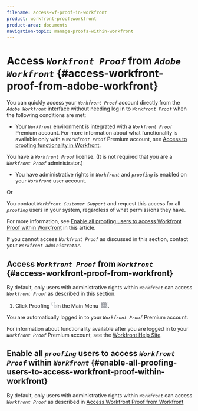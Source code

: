 ```yaml
---
filename: access-wf-proof-in-workfront
product: workfront-proof;workfront
product-area: documents
navigation-topic: manage-proofs-within-workfront
---
```




# Access *`Workfront Proof`* from *`Adobe Workfront`* {#access-workfront-proof-from-adobe-workfront}

You can quickly access your *`Workfront Proof`* account directly from the *`Adobe Workfront`* interface without needing log in to *`Workfront Proof`*&nbsp;when the following conditions are met:



*  Your *`Workfront`* environment is integrated with a *`Workfront Proof`* Premium account. For more information about what functionality is available only with a *`Workfront Proof`*&nbsp;Premium account, see [Access to proofing functionality in Workfront](access-to-proofing-functionality.md).


  You have a *`Workfront Proof`* license. (It is not required that you are a *`Workfront Proof`*&nbsp;administrator.)

*  You have administrative rights in *`Workfront`* and *`proofing`* is enabled on your *`Workfront`* user account.


  Or


  You contact *`Workfront Customer Support`* and request this access for all *`proofing`* users in your system, regardless of what permissions they have.


  For more information, see [Enable all proofing users to access Workfront Proof within Workfront](#enabling-all-proofing-users-to-access-proofhq)&nbsp;in this article.  




If you cannot access *`Workfront Proof`* as discussed in this section, contact your *`Workfront administrator`*.


## Access *`Workfront Proof`* from *`Workfront`* {#access-workfront-proof-from-workfront}

By default, only users with administrative rights within *`Workfront`* can access *`Workfront Proof`* as described in this section.&nbsp;



1.  Click Proofing ![](assets/proofing-main-menu.png)in the Main Menu ![](assets/main-menu-icon.png).


   You are automatically logged in to your *`Workfront Proof`* Premium account.



For information about functionality available after you are logged in to your *`Workfront Proof`* Premium account, see the [Workfront Help Site](https://support.workfront.com).


## Enable all *`proofing`* users to access *`Workfront Proof`* within *`Workfront`* {#enable-all-proofing-users-to-access-workfront-proof-within-workfront}

By default, only users with administrative rights within *`Workfront`* can access *`Workfront Proof`* as described in [Access Workfront Proof from Workfront](#accessing-proofhq-within-workfront)
